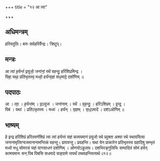 +++
title = "१२ आ त्वा"

+++
## अधिमन्त्रम्
हरिस्तुतिः। बरुः सर्वहरिर्वैन्द्रः। त्रिष्टुप्।

## मन्त्रः
आ त्वा॑ ह॒र्यन्तं॑ प्र॒युजो॒ जना॑नां॒ रथे॑ वहन्तु॒ हरि॑शिप्रमिन्द्र ।  
पिबा॒ यथा॒ प्रति॑भृतस्य॒ मध्वो॒ हर्य॑न्य॒ज्ञं स॑ध॒मादे॒ दशो॑णिम् ॥

## पदपाठः
आ । त्वा॒ । ह॒र्यन्त॑म् । प्र॒ऽयुजः॑ । जना॑नाम् । रथे॑ । व॒ह॒न्तु॒ । हरि॑ऽशिप्रम् । इ॒न्द्र॒ ।  
पिब॑ । यथा॑ । प्रति॑ऽभृतस्य । मध्वः॑ । हर्य॑न् । य॒ज्ञम् । स॒ध॒ऽमादे॑ । दश॑ऽओणिम् ॥

## भाष्यम्
हे इन्द्र हरिशिप्रं हरितवर्णशिप्रं त्वा त्वां हर्यन्तं यज्ञं कामयमानं प्रयुजो रथे प्र्युक्ता अश्वा रथे स्थापयित्वा जनानामृत्विग्यजमानानामन्तिकं वहन्तु। प्रापयन्तु। प्रवहन्ति। यथा येन प्राकारेन प्रतिभृतस्य ग्रहादिषु सम्भृतं मध्वो मधु सोमरसं यज्ञं यागसाधनं दशोणिम् । ओणयोऽङुलयः। दशभिरङ्गुलिभिः सम्पादितं सोमं हर्यन् कामयमानः सन् पिब पिबसि सधमादे सङ्ग्रामे जयर्थं तथवहन्त्वित्यर्थः॥१२॥